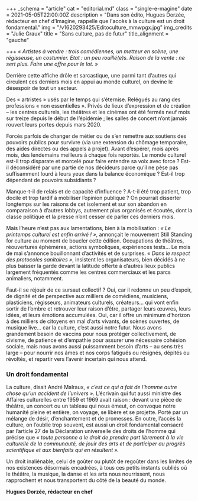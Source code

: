+++
_schema = "article"
cat = "editorial.md"
class = "single-e-magine"
date = 2021-05-05T22:00:00Z
description = "Dans son édito, Hugues Dorzée, rédacteur en chef d’Imagine, rappelle que l'accès à la culture est un droit fondamental."
img = "/v1620293425/Editoculture_mmwpgx.jpg"
img_credits = "Julie Graux"
title = "Sans culture, pas de futur"
title_alignment = "gauche"

+++
_« Artistes à vendre : trois comédiennes, un metteur en scène, une régisseuse, un costumier. Etat : un peu rouillé(e)s. Raison de la vente : ne sert plus. Faire une offre pour le lot. »_

Derrière cette affiche drôle et sarcastique, une parmi tant d’autres qui circulent ces derniers mois en appui au monde culturel, on devine le désespoir de tout un secteur.

Des « artristes » usés par le temps qui s’éternise. Relégués au rang des professions « non essentielles ». Privés de lieux d’expression et de création – les centres culturels, les théâtres et les cinémas ont été fermés neuf mois sur treize depuis le début de l’épidémie ; les salles de concert n’ont jamais rouvert leurs portes depuis mars 2020.

Forcés parfois de changer de métier ou de s’en remettre aux soutiens des pouvoirs publics pour survivre (via une extension du chômage temporaire, des aides directes ou des appels à projet). Avant d’espérer, mois après mois, des lendemains meilleurs à chaque fois reportés. Le monde culturel est-il trop disparate et morcelé pour faire entendre sa voix avec force ? Est-il déconsidéré par une partie de nos décideurs parce qu’il ne pèse pas suffisamment lourd à leurs yeux dans la balance économique ? Est-il trop dépendant de pouvoirs subsidiants ?

Manque-t-il de relais et de capacité d’influence ? A-t-il été trop patient, trop docile et trop tardif à mobiliser l’opinion publique ? On pourrait disserter longtemps sur les raisons de cet isolement et sur son abandon en comparaison à d’autres lobbys, autrement plus organisés et écoutés, dont la classe politique et la presse n’ont cesser de parler ces derniers mois.

Mais l’heure n’est pas aux lamentations, bien à la mobilisation : _« Le printemps culturel est enfin arrivé ! »_, annonçait le mouvement Still Standing for culture au moment de boucler cette édition. Occupations de théâtres, réouvertures éphémères, actions symboliques, expériences tests... Le mois de mai s’annonce bouillonnant d’activités et de surprises. _« Dans le respect des protocoles sanitaires »_, insistent les organisateurs, bien décidés à ne plus baisser la garde devant la latitude offerte à d’autres lieux publics largement fréquentés comme les centres commerciaux et les parcs animaliers, notamment.

Faut-il se réjouir de ce sursaut collectif ? Oui, car il redonne un peu d’espoir, de dignité et de perspective aux milliers de comédiens, musiciens, plasticiens, régisseurs, animateurs culturels, créateurs... qui vont enfin sortir de l’ombre et retrouver leur raison d’être, partager leurs œuvres, leurs idées, et leurs émotions accumulées. Oui, car il offre un minimum d’horizon à des milliers de citoyens en mal d’arts vivants, de scènes ouvertes, de musique live... car la culture, c’est aussi notre futur. Nous avons grandement besoin de vaccins pour nous protéger collectivement, de civisme, de patience et d’empathie pour assurer une nécessaire cohésion sociale, mais nous avons aussi puissamment besoin d’arts – au sens très large – pour nourrir nos âmes et nos corps fatigués ou résignés, dépités ou révoltés, et repartir vers l’avenir incertain qui nous attend.

### Un droit fondamental

La culture, disait André Malraux, _« c’est ce qui a fait de l’homme autre chose qu’un accident de l’univers »_. L’écrivain qui fut aussi ministre des Affaires culturelles entre 1959 et 1969 avait raison : devant une pièce de théâtre, un concert ou un tableau qui nous émeut, on convoque notre humanité pleine et entière, on voyage, se libère et se projette. Porté par un mélange de désir, d’enchantement et de promesses. En outre, l’accès la culture, on l’oublie trop souvent, est aussi un droit fondamental consacré par l’article 27 de la Déclaration universelle des droits de l’homme qui précise que _« toute personne a le droit de prendre part librement à la vie culturelle de la communauté, de jouir des arts et de participer au progrès scientifique et aux bienfaits qui en résultent »._

Un droit inaliénable, celui de goûter ou plutôt de regoûter dans les limites de nos existences désormais encadrées, à tous ces petits instants oubliés où le théâtre, la musique, la danse et les arts nous nourrissent, nous rapprochent et nous transportent du côté de la beauté du monde.

**Hugues Dorzée, rédacteur en chef**
